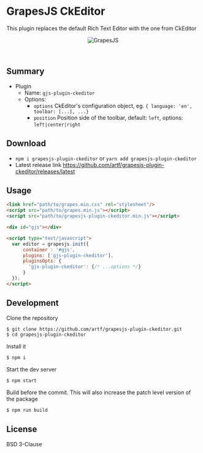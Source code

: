 # GrapesJS CkEditor

This plugin replaces the default Rich Text Editor with the one from CkEditor

<p align="center"><img src="http://grapesjs.com/img/screen-ckeditor.jpg" alt="GrapesJS" align="center"/></p>
<br/>



## Summary

* Plugin
  * Name: `gjs-plugin-ckeditor`
  * Options:
      * `options` CkEditor's configuration object, eg. `{ language: 'en', toolbar: [...], ...}`
      * `position` Position side of the toolbar, default: `left`, options: `left|center|right`



## Download

* `npm i grapesjs-plugin-ckeditor` or `yarn add grapesjs-plugin-ckeditor`
* Latest release link https://github.com/artf/grapesjs-plugin-ckeditor/releases/latest



## Usage

```html
<link href="path/to/grapes.min.css" rel="stylesheet"/>
<script src="path/to/grapes.min.js"></script>
<script src="path/to/grapesjs-plugin-ckeditor.min.js"></script>

<div id="gjs"></div>

<script type="text/javascript">
  var editor = grapesjs.init({
      container : '#gjs',
      plugins: ['gjs-plugin-ckeditor'],
      pluginsOpts: {
        'gjs-plugin-ckeditor': {/* ...options */}
      }
  });
</script>
```



## Development

Clone the repository

```sh
$ git clone https://github.com/artf/grapesjs-plugin-ckeditor.git
$ cd grapesjs-plugin-ckeditor
```

Install it

```sh
$ npm i
```

Start the dev server

```sh
$ npm start
```

Build before the commit. This will also increase the patch level version of the package

```sh
$ npm run build
```



## License

BSD 3-Clause
